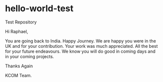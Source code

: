 # hello-world-test
Test Repository

Hi Raphael,

You are going back to India. Happy Journey. We are happy you were in the UK and for your contribution. Your work was much appreciated. All the best for your future endeavours. We know you will do good in coming days and in your coming projects.

Thanks Again

KCOM Team.
